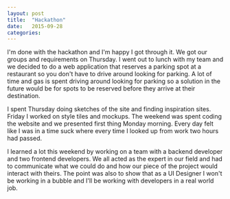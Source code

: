 ```yaml
---
layout: post
title:  "Hackathon"
date:   2015-09-28
categories: 
---
```


I'm done with the hackathon and I'm happy I got through it. We got our groups and requirements on Thursday. I went out to lunch with my team and we decided to do a web application that reserves a parking spot at a restaurant so you don't have to drive around looking for parking. A lot of time and gas is spent driving around looking for parking so a solution in the future would be for spots to be reserved before they arrive at their destination.

I spent Thursday doing sketches of the site and finding inspiration sites. Friday I worked on style tiles and mockups. The weekend was spent coding the website and we presented first thing Monday morning. Every day felt like I was in a time suck where every time I looked up from work two hours had passed. 

I learned a lot this weekend by working on a team with a backend developer and two frontend developers. We all acted as the expert in our field and had to communicate what we could do and how our piece of the project would interact with theirs. The point was also to show that as a UI Designer I won't be working in a bubble and I'll be working with developers in a real world job.
